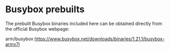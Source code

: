 # Busybox prebuilts

The prebuilt Busybox binaries included here can be obtained directly from the
official Busybox webpage:

arm/busybox https://www.busybox.net/downloads/binaries/1.21.1/busybox-armv7l
